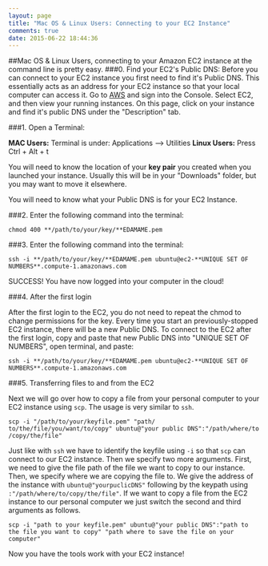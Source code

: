 ```yaml
---
layout: page
title: "Mac OS & Linux Users: Connecting to your EC2 Instance"
comments: true
date: 2015-06-22 18:44:36
---
```


##Mac OS & Linux Users, connecting to your Amazon EC2 instance at the command line is pretty easy.
###0. Find your EC2's Public DNS:
Before you can connect to your EC2 instance you first need to find it's Public DNS. This essentially acts as an address for your EC2 instance so that your local computer can access it. Go to [AWS](http://aws.amazon.com/) and sign into the Console. Select EC2, and then view your running instances. On this page, click on your instance and find it's public DNS under the "Description" tab.


###1. Open a Terminal:

**MAC Users:** Terminal is under: Applications --> Utilities
**Linux Users:** Press Ctrl + Alt + t

You will need to know the location of your **key pair** you created when you launched your instance.  Usually this will be in your "Downloads" folder, but you may want to move it elsewhere.

You will need to know what your Public DNS is for your EC2 Instance.

###2. Enter the following command into the terminal:

```
chmod 400 **/path/to/your/key/**EDAMAME.pem
```

###3. Enter the following command into the terminal:

```
ssh -i **/path/to/your/key/**EDAMAME.pem ubuntu@ec2-**UNIQUE SET OF NUMBERS**.compute-1.amazonaws.com
```
SUCCESS! You have now logged into your computer in the cloud!

###4. After the first login

After the first login to the EC2, you do not need to repeat the chmod to change permissions for the key.
Every time you start an previously-stopped EC2 instance, there will be a new Public DNS.  To connect to the EC2 after the first login, copy and paste that new Public DNS into "UNIQUE SET OF NUMBERS", open terminal, and paste:

```
ssh -i **/path/to/your/key/**EDAMAME.pem ubuntu@ec2-**UNIQUE SET OF NUMBERS**.compute-1.amazonaws.com
```

###5. Transferring files to and from the EC2

Next we will go over how to copy a file from your personal computer to your EC2 instance using `scp`. The usage is very similar to `ssh`.
````
scp -i "/path/to/your/keyfile.pem" "path/ to/the/file/you/want/to/copy" ubuntu@"your public DNS":"/path/where/to /copy/the/file"
````
Just like with `ssh` we have to identify the keyfile using `-i` so that `scp` can connect to our EC2 instance. Then we specify two more arguments. First, we need to give the file path of the file we want to copy to our instance. Then, we specify where we are copying the file to. We give the address of the instance with `ubuntu@"yourpuclicDNS"` following by the keypath using `:"/path/where/to/copy/the/file"`. If we want to copy a file from the EC2 instance to our personal computer we just switch the second and third arguments as follows.
````
scp -i "path to your keyfile.pem" ubuntu@"your public DNS":"path to the file you want to copy" "path where to save the file on your computer"
````
Now you have the tools work with your EC2 instance!
